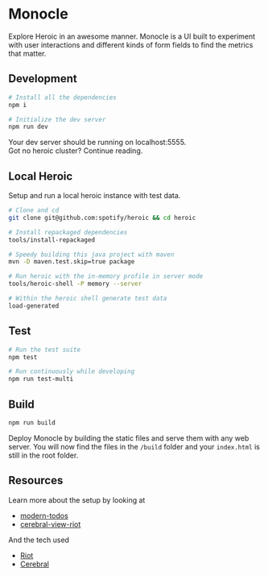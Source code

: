 # Monocle
Explore Heroic in an awesome manner. Monocle is a UI built to experiment with user interactions and different kinds of form fields to find the metrics that matter.

## Development
```bash
# Install all the dependencies
npm i

# Initialize the dev server
npm run dev
```
Your dev server should be running on localhost:5555.  
Got no heroic cluster? Continue reading.

## Local Heroic
Setup and run a local heroic instance with test data.

```bash
# Clone and cd
git clone git@github.com:spotify/heroic && cd heroic

# Install repackaged dependencies
tools/install-repackaged

# Speedy building this java project with maven
mvn -D maven.test.skip=true package

# Run heroic with the in-memory profile in server mode
tools/heroic-shell -P memory --server

# Within the heroic shell generate test data
load-generated
```

## Test
```bash
# Run the test suite
npm test

# Run continuously while developing
npm run test-multi
```

## Build
```bash
npm run build
```
Deploy Monocle by building the static files and serve them with any web server. You will now find the files in the `/build` folder and your `index.html` is still in the root folder.

## Resources
Learn more about the setup by looking at

* [modern-todos](https://github.com/nikek/modern-todos/)
* [cerebral-view-riot](https://github.com/nikek/cerebral-view-riot/)

And the tech used

* [Riot](http://riotjs.com)
* [Cerebral](http://cerebraljs.com)
